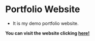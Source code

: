 # Portfolio Website
* It is my demo portfolio website.

**You can visit the website clicking [here!](https://oguzhangencer.github.io/Portfolio-Website/)**


